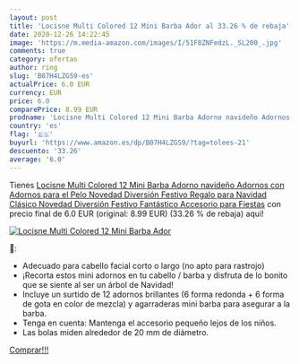 ```yaml
---
layout: post
title: 'Locisne Multi Colored 12 Mini Barba Ador al 33.26 % de rebaja'
date: 2020-12-26 14:22:45
image: 'https://m.media-amazon.com/images/I/51F8ZNFedzL._SL200_.jpg'
comments: true
category: ofertas
author: ring
slug: 'B07H4LZGS9-es'
actualPrice: 6.0 EUR
currency: EUR
price: 6.0
comparePrice: 8.99 EUR
prodname: 'Locisne Multi Colored 12 Mini Barba Adorno navideño Adornos con Adornos para el Pelo Novedad Diversión Festivo Regalo para Navidad Clásico Novedad Diversión Festivo Fantástico Accesorio para Fiestas'
country: 'es'
flag: '🇪🇸'
buyurl: 'https://www.amazon.es/dp/B07H4LZGS9/?tag=tolees-21'
descuento: '33.26'
average: '6.0'
---
```


Tienes [Locisne Multi Colored 12 Mini Barba Adorno navideño Adornos con Adornos para el Pelo Novedad Diversión Festivo Regalo para Navidad Clásico Novedad Diversión Festivo Fantástico Accesorio para Fiestas](https://www.amazon.es/dp/B07H4LZGS9/?tag=tolees-21) con precio final de  6.0 EUR (original: 8.99 EUR) (33.26 %  de rebaja) aqui!

[![Locisne Multi Colored 12 Mini Barba Ador](https://m.media-amazon.com/images/I/51F8ZNFedzL._SL200_.jpg)](https://www.amazon.es/dp/B07H4LZGS9/?tag=tolees-21)

🔎:

- Adecuado para cabello facial corto o largo (no apto para rastrojo)
- ¡Recorta estos mini adornos en tu cabello / barba y disfruta de lo bonito que se siente al ser un árbol de Navidad!
- Incluye un surtido de 12 adornos brillantes (6 forma redonda + 6 forma de gota en color de mezcla) y agarraderas mini barba para asegurar a la barba.
- Tenga en cuenta: Mantenga el accesorio pequeño lejos de los niños.
- Las bolas miden alrededor de 20 mm de diámetro.

[Comprar!!!](https://www.amazon.es/dp/B07H4LZGS9/?tag=tolees-21)
